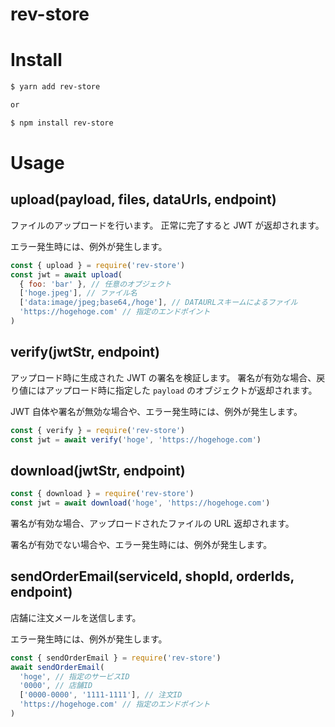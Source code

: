 # rev-store

# Install

```bash
$ yarn add rev-store

or

$ npm install rev-store
```

# Usage

## upload(payload, files, dataUrls, endpoint)

ファイルのアップロードを行います。 正常に完了すると JWT が返却されます。

エラー発生時には、例外が発生します。

```js
const { upload } = require('rev-store')
const jwt = await upload(
  { foo: 'bar' }, // 任意のオブジェクト
  ['hoge.jpeg'], // ファイル名
  ['data:image/jpeg;base64,/hoge'], // DATAURLスキームによるファイル
  'https://hogehoge.com' // 指定のエンドポイント
)
```

## verify(jwtStr, endpoint)

アップロード時に生成された JWT の署名を検証します。 署名が有効な場合、戻り値にはアップロード時に指定した `payload` のオブジェクトが返却されます。

JWT 自体や署名が無効な場合や、エラー発生時には、例外が発生します。

```js
const { verify } = require('rev-store')
const jwt = await verify('hoge', 'https://hogehoge.com')
```

## download(jwtStr, endpoint)

```js
const { download } = require('rev-store')
const jwt = await download('hoge', 'https://hogehoge.com')
```

署名が有効な場合、アップロードされたファイルの URL 返却されます。

署名が有効でない場合や、エラー発生時には、例外が発生します。

## sendOrderEmail(serviceId, shopId, orderIds, endpoint)

店舗に注文メールを送信します。

エラー発生時には、例外が発生します。

```js
const { sendOrderEmail } = require('rev-store')
await sendOrderEmail(
  'hoge', // 指定のサービスID
  '0000', // 店舗ID
  ['0000-0000', '1111-1111'], // 注文ID
  'https://hogehoge.com' // 指定のエンドポイント
)
```
